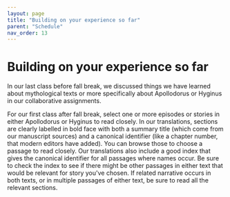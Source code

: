 ```yaml
---
layout: page
title: "Building on your experience so far"
parent: "Schedule"
nav_order: 13
---
```


# Building on your experience so far

In our last class before fall break, we discussed things we have learned about mythological texts or more specifically about Apollodorus or Hyginus in our collaborative assignments. 

For our first class after fall break, select one or more episodes or stories in either Apollodorus or Hyginus to read closely.  In our translations, sections are clearly labelled in bold face with both a summary title (which come from our manuscript sources) and a canonical identifier (like a chapter number, that modern editors have added).  You can browse those to choose a passage to read closely. Our translations also include a good index that gives the canonical identifier for all passages where names occur. Be sure to check the index to see if there might be other passages in either text that would be relevant for story you've chosen.  If related narrative occurs in both texts, or in multiple passages of either text, be sure to read all the relevant sections.


